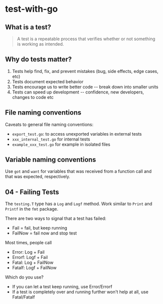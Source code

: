# test-with-go

## What is a test?

> A test is a repeatable process that verifies whether or not something is working as intended.

## Why do tests matter?

1. Tests help find, fix, and prevent mistakes (bug, side effects, edge cases, etc)
2. Tests document expected behavior
3. Tests encourage us to write better code -- break down into smaller units
4. Tests can speed up development -- confidence, new developers, changes to code etc

## File naming conventions

Caveats to general file naming conventions:

- `export_test.go`: to access unexported variables in external tests
- `xxx_internal_test.go` for internal tests
- `example_xxx_test.go` for example in isolated files

## Variable naming conventions

Use `got` and `want` for variables that was received from a function call and that was expected, respectively.


## 04 - Failing Tests

The `testing.T` type has a `Log` and `Logf` method. Work similar to `Print` and `Printf` in the `fmt` package.

There are two ways to signal that a test has failed:
- Fail = fail, but keep running
- FailNow = fail now and stop test

Most times, people call
- Error: Log + Fail
- Errorf: Logf + Fail
- Fatal: Log + FailNow
- Fatalf: Logf + FailNow

Which do you use?
- If you can let a test keep running, use Error/Errorf
- If a test is completely over and running further won't help at all, use Fatal/Fatalf

